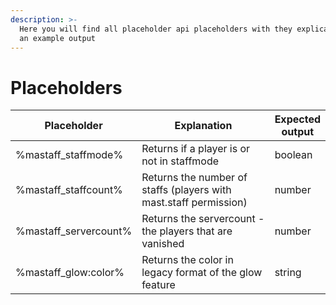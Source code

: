 ```yaml
---
description: >-
  Here you will find all placeholder api placeholders with they explication and
  an example output
---
```


# Placeholders



<table><thead><tr><th>Placeholder</th><th width="407.3333333333333">Explanation</th><th>Expected output</th></tr></thead><tbody><tr><td>%mastaff_staffmode%</td><td>Returns if a player is or not in staffmode</td><td>boolean</td></tr><tr><td>%mastaff_staffcount%</td><td>Returns the number of staffs (players with mast.staff permission)</td><td>number</td></tr><tr><td>%mastaff_servercount%</td><td>Returns the servercount - the players that are vanished</td><td>number</td></tr><tr><td>%mastaff_glow:color%</td><td>Returns the color in legacy format of the glow feature</td><td>string</td></tr></tbody></table>

